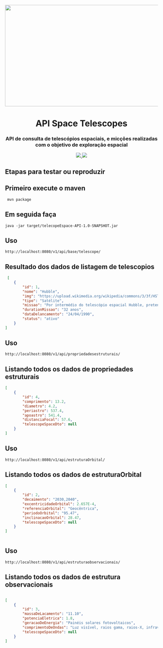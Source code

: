 <p align="center"><img src="doc/logo-doc.gif" width = "723px" height="333px"></p>

<h1 align="center">API Space Telescopes</h1>

<h3 align="center">
API de consulta  de telescópios  espaciais, e micções realizadas com o objetivo de exploração espacial
 <p align="center">
 
<a href="https://www.travis-ci.com/github/Mario23junior/Api-Nebulosas/pull_requests" target="_blank"><img src="https://www.travis-ci.com/Mario23junior/Api-Nebulosas.svg?branch=main">
<a href="https://en.wikipedia.org/wiki/Representational_state_transfer"><img src="https://img.shields.io/badge/interface-REST-brightgreen.svg?longCache=true&style=flat-square" target="_blank"></a>
</p>

## Etapas para testar ou reproduzir

## Primeiro execute o maven 
 
```
 mvn package
```
## Em seguida faça
```
java -jar target/telecopeEspace-API-1.0-SNAPSHOT.jar

```

## Uso

```
http://localhost:8080/v1/api/base/telescope/
```

## Resultado dos dados de listagem de telescopios 

```json
 [
    {
        "id": 1,
        "nome": "Hubble",
        "img": "https://upload.wikimedia.org/wikipedia/commons/3/3f/HST-SM4.jpeg",
        "tipo": "Satélite",
        "missao": "Por intermédio do telescópio espacial Hubble, pretende-se investigar a composição e características físicas de corpos celestes, observar galáxias e estrelas para entender melhor a sua formação e levantar dados para a compreensão da história e evolução do Universo.",
        "durationMissao": "32 anos",
        "dataDelancamento": "24/04/1990",
        "status": "ativo"
    }
]

```

## Uso

```
http://localhost:8080/v1/api/propriedadesestruturais/
```
## Listando todos os dados de propriedades estruturais

```json
[
    {
        "id": 4,
        "comprimento": 13.2,
        "diametro": 4.2,
        "periastro": 537.4,
        "apoastro": 541.4,
        "distanciaFocal": 57.6,
        "telescopeSpaceDto": null
    }
]
```
 
 
 ## Uso

```
http://localhost:8080/v1/api/estruturaOrbital/
```
## Listando todos os dados de estruturaOrbital

```json
[
    {
        "id": 2,
        "decaimento": "2030,2040",
        "excentricidadeOrbital": 2.657E-4,
        "referenciaOrbital": "Geocêntrica",
        "periodoOrbital": "95.47",
        "inclinacaoOrbital": 28.47,
        "telescopeSpaceDto": null
    }
]
 
```
 ## Uso

```
http://localhost:8080/v1/api/estruturaobservacionais/
```
## Listando todos os dados de estrutura observacionais

```json

[
    {
        "id": 3,
        "massaDeLacamento": "11.10",
        "potenciaEletrica": 1.8,
        "geracaoDeEnergia": "Painéis solares fotovoltaicos",
        "comprimentoDeOndas": "Luz visível, raios gama, raios-X, infravermelho",
        "telescopeSpaceDto": null
    }
]
 
```
